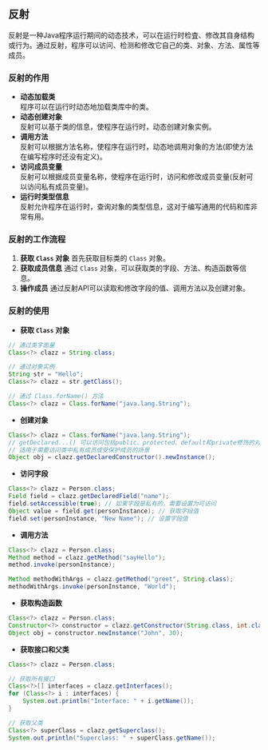 ## 反射
反射是一种Java程序运行期间的动态技术，可以在运行时检査、修改其自身结构或行为。通过反射，程序可以访问、检测和修改它自己的类、对象、方法、属性等成员。
### 反射的作用
- **动态加载类**  
	程序可以在运行时动态地加载类库中的类。
- **动态创建对象**  
	反射可以基于类的信息，使程序在运行时，动态创建对象实例。
- **调用方法**  
	反射可以根据方法名称，使程序在运行时，动态地调用对象的方法(即使方法在编写程序时还没有定义)。
- **访问成员变量**  
	反射可以根据成员变量名称，使程序在运行时，访问和修改成员变量(反射可以访问私有成员变量)。
- **运行时类型信息**  
	反射允许程序在运行时，查询对象的类型信息，这对于编写通用的代码和库非常有用。
### 反射的工作流程
1. **获取 `Class` 对象** 首先获取目标类的 `Class` 对象。
2. **获取成员信息** 通过 `Class` 对象，可以获取类的字段、方法、构造函数等信息。
3. **操作成员** 通过反射API可以读取和修改字段的值、调用方法以及创建对象。
### 反射的使用
- **获取 `Class` 对象**
```java
// 通过类字面量
Class<?> clazz = String.class;

// 通过对象实例
String str = "Hello";
Class<?> clazz = str.getClass();

// 通过 Class.forName() 方法
Class<?> clazz = Class.forName("java.lang.String");
```
- **创建对象**
```java
Class<?> clazz = Class.forName("java.lang.String");
// getDeclared...() 可以访问包括public、protected、default和private修饰的对方法应成员
// 适用于需要访问类中私有成员或受保护成员的场景
Object obj = clazz.getDeclaredConstructor().newInstance();
```
- **访问字段**
```java
Class<?> clazz = Person.class;
Field field = clazz.getDeclaredField("name");
field.setAccessible(true); // 如果字段是私有的，需要设置为可访问
Object value = field.get(personInstance); // 获取字段值
field.set(personInstance, "New Name"); // 设置字段值
```
- **调用方法**
```java
Class<?> clazz = Person.class;
Method method = clazz.getMethod("sayHello");
method.invoke(personInstance);

Method methodWithArgs = clazz.getMethod("greet", String.class);
methodWithArgs.invoke(personInstance, "World");
```
- **获取构造函数**
```java
Class<?> clazz = Person.class;
Constructor<?> constructor = clazz.getConstructor(String.class, int.class);
Object obj = constructor.newInstance("John", 30);
```
- **获取接口和父类**
```java
Class<?> clazz = Person.class;

// 获取所有接口
Class<?>[] interfaces = clazz.getInterfaces();
for (Class<?> i : interfaces) {
    System.out.println("Interface: " + i.getName());
}

// 获取父类
Class<?> superClass = clazz.getSuperclass();
System.out.println("Superclass: " + superClass.getName());
```